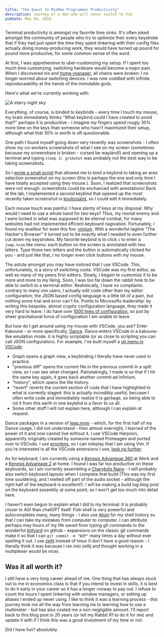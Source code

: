 ```yaml
---
title: "The Quest to MinMax Programmer Productivity"
description: Journey of a man who will never switch to Vim
pubDate: May 04, 2024
---
```


Terminal productivity is amongst my favorite time sinks. It's often joked amongst the community of people who try to optimize their every keystroke that if they had just spent the time they spent tinkering with their config files actually doing money-producing work, they would have turned up pound for pound more productive, for some common sense of the word.

At first, I was apprehensive to uber-customzing my setup. If I spent too much time customzing, switching hardware would become a major pain. When I discovered nix and [home-manager](https://github.com/nix-community/home-manager), all chains were broken: I no longer worried about switching devices. I was now coddled with infinite reproduceability at the hands of the immutable gods.

Here's what we're currently working with:

![A starry night sky.](/images/setup.png)

Everything, of course, is binded to keybinds - every time I touch my mouse, my brain immediately thinks "What keybind could I have created to avoid that?" perhaps it is producitive - I imagine my fingers spend rougly 30% more time on the keys than someone who hasn't maximized their setup, although what that 30% is worth is oft questionable.

One path I found myself going down very recently was screenshots - I often show my co-workers screenshots of what I see on my screen (sometimes because my screenshare is broken - cursed be wayland!) and opening up a terminal and typing `sleep 3; grimshot` was probably not the best way to be taking screenshots.

So I [wrote a small script](https://github.com/antholeole/nixconfig/blob/main/shared/screenshot.nix) that allowed me to bind a keybind to taking an area selection screenshot on my screen (this is perhaps the one and only time I have totally accepted using they mouse.). Soon, I realized that screenshots were not enough: screenshots could be enchanced with annotations! Back at the lab, I implemented a second keybind that opened up the most recently taken screenshot in [koulorpaint](https://apps.kde.org/kolourpaint/), so I could edit it immediately.

Each mouse touch was painful: I have plenty of keys at my disposal. Why would I need to use a whole hand for two keys? Thus, my mortal enemy and I were locked in what was supposed to be eternal combat, for many websites had not implemented efficent keyboard nagivation. Fortunately, I found my exalibur for even this foe: [vimium](https://github.com/philc/vimium). With a wonderful tagline "The Hacker's Browser" it turned out to be exactly what I needed to even further cut down my keystrokes. My favorite keybind is to click `s` to enter a `jump.nvim` like menu: each button on the screen is annotated with two letters. Type those two letters and the button is automatically clicked for you - and just like that, I no longer even click buttons with my mouse. 

The astute amongst you may have noticed that I use VSCode. This, unfortunately, is a story of switching costs. VSCode was my first editor, as well as many of my peers first editors. Slowly, I begain to customize it to be more and more to my liking. Soon, I was too far down the rabbit hole to be able to switch to a terminal editor. Realistically, I have no compliants: contrary to many vim users, I actually edit code other than my editor configuration; the JSON based config language is a little bit of a pain, but nothing some trial and error can't fix. Points to Microsofts leadership: by writing this bespoke, almost cryptic configuration language, they made it very hard to leave. I do have over [1000 lines of configuration](https://github.com/antholeole/nixconfig/tree/main/confs/code), so just by sheer gravitational force of configuration I am unable to leave.

But how do I get around using my mouse with VSCode, you ask? Enter Kakoune - or more specifically, [Dance](https://github.com/71/dance). Dance enters VSCode in a kakoune-like emulation mode. it is highly scriptable (or as close to scripting you can call JSON configuration). For example, I've built myself a [git menu in VSCode](https://github.com/antholeole/nixconfig/blob/4ef8b461493e7e558d332de977bf099a2f99906d/confs/code/keybindings.json#L661-L695): 

- Graph opens a graph view, a keybinding I literally have never used in practice. 
- "previous diff" opens the current file in the previous commit in a split view, so I can see what changed. Painstakingly, I made is so that if I hit the same key again, it goes back another commit ad infinium.
- "history", which opens the file history. 
- "revert" reverts the current section of code that I have highlighted to what is currently staged: this is actually incredibly useful, becuase I often write code and immediately realize it is garbage, so being able to rid it from this earth in one keybind is a favor to us all.
- Some other stuff I will not explain here, although I can explain at request.

Dance packages in a version of [leap.nvim](https://github.com/ggandor/leap.nvim) - which, for the first half of my Dance usage, I did not understand - then almost overnight, I learned of the power of it and now cannot live without it. I use VSCode Harpoon, apparently originally created by someone named Primeagen and ported over to VSCode. I use [errorlens](https://marketplace.visualstudio.com/items?itemName=usernamehw.errorlens), so I can roleplay that I am using Vim. If you're interested in all the VSCode extensions I use, [look no further](https://github.com/antholeole/nixconfig/blob/4ef8b461493e7e558d332de977bf099a2f99906d/hmModules/code.nix#L47-L73).

As for keyboard, I am currently using a [Kenesis Advantage 360](https://kinesis-ergo.com/keyboards/advantage360/) at Work and a [Kenesis Advantage 2](https://kinesis-ergo.com/shop/advantage2/) at home. I found I was far too productive on these keyboards, so I am currently assembling a [Charybdis Nano](https://bastardkb.com/product/charybdis-nano-prebuilt-preorder-2/) - I will probably also switch keyboard layouts when I complete that build (This was my first time souldering, and I melted off part of the audio socket - although the right half of the keyboard is excellent!). I will be making a build log blog post on the keyboard assembly at some point, so I won't get too much into detail here. 

I haven't even begun to explain what I did to my terminal: it is probably closer to AGI than chatGPT itself. Fish shell is very powerful and autocompletes many, many things - I also use [Atuin](https://atuin.sh/) for my shell history so that I can take my mistakes from computer to computer. I can attribute perhaps may hours of my life saved from typing git commands to the wonderful [jhillyerd](https://github.com/jhillyerd/plugin-git) on github - expansions on the classic git commands make it so that I can `git commit -m "WIP"` many times a day without ever spelling it out. I use [zellij](https://zellij.dev/) instead of tmux (I don't have a good reason - I literally think it was because I ran into zellij and thought working in a multiplexer would be nice).

## Was it all worth it? 

I still have a very long career ahead of me. One thing that has always stuck out to me in economics class is that if you intend to invest in skills, it is best to do it early in your career so it has a longer runway to pay out. I refuse to count the hours I spent tinkering with window managers, or setting up aliases I ended up never using. I like to think it was a learning process - this journey took me all the way from learning nix to learning how to use a multimeter - but has also costed me a non-negligible amount. I'll report back to this blog post in 20 years (or tell my Rabbit R1 to do it for me) and update it with if I think this was a good investment of my time or not. 

Did I have fun? absolutely.
